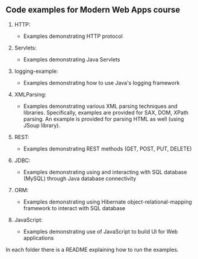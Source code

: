 Code examples for Modern Web Apps course
-----------------------------------------

1) HTTP: 
   - Examples demonstrating HTTP protocol

2) Servlets:
   - Examples demonstrating Java Servlets 

3) logging-example:
   - Examples demonstrating how to use Java's logging framework
   
4) XMLParsing:
   - Examples demonstrating various XML parsing techniques and libraries.
     Specifically, examples are provided for SAX, DOM, XPath parsing.
     An example is provided for parsing HTML as well (using JSoup library).

5) REST:
   - Examples demonstrating REST methods (GET, POST, PUT, DELETE) 


6) JDBC:
   - Examples demonstrating using and interacting with SQL database (MySQL)
     through Java database connectivity

7) ORM:
   - Examples demonstrating using Hibernate object-relational-mapping framework
     to interact with SQL database

8) JavaScript:
   - Examples demonstrating use of JavaScript to build UI for Web applications


In each folder there is a README explaining how to run the examples.

